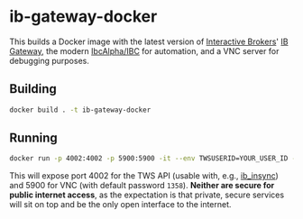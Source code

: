 # ib-gateway-docker

This builds a Docker image with the latest version of [Interactive Brokers](https://interactivebrokers.com)' [IB Gateway](https://www.interactivebrokers.com/en/index.php?f=5041), the modern [IbcAlpha/IBC](https://github.com/IbcAlpha/IBC) for automation, and a VNC server for debugging purposes. 

## Building

```sh
docker build . -t ib-gateway-docker
```

## Running

```sh
docker run -p 4002:4002 -p 5900:5900 -it --env TWSUSERID=YOUR_USER_ID --env TWSPASSWORD=YOUR_PASSWORD ib-gateway-docker:latest
```

This will expose port 4002 for the TWS API (usable with, e.g., [ib_insync](https://github.com/erdewit/ib_insync)) and 5900 for VNC (with default password `1358`). **Neither are secure for public internet access**, as the expectation is that private, secure services will sit on top and be the only open interface to the internet.